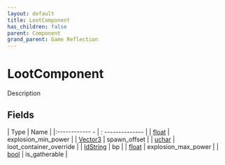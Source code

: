```yaml
---
layout: default
title: LootComponent
has_children: false
parent: Component
grand_parent: Game Reflection
---
```

# LootComponent
Description 

## Fields
| Type | Name |
|:------------ - | : -------------- |
| [float](game-reflection/components/float.md) | explosion_min_power |
| [Vector3](game-reflection/classes/vector3.md) | spawn_offset |
| [uchar](game-reflection/enums/uchar.md) | loot_container_override |
| [IdString](game-reflection/components/id_string.md) | bp |
| [float](game-reflection/components/float.md) | explosion_max_power |
| [bool](game-reflection/components/bool.md) | is_gatherable |
